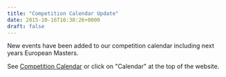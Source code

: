 ```yaml
---
title: "Competition Calendar Update"
date: 2015-10-16T16:38:26+0000
draft: false
---
```

New events have been added to our competition calendar including next years European Masters.

See [Competition Calendar](http://stroudmasters.org/calendar/)
 or click on "Calendar" at the top of the website.


